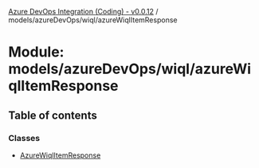 [Azure DevOps Integration (Coding) - v0.0.12](../README.md) / models/azureDevOps/wiql/azureWiqlItemResponse

# Module: models/azureDevOps/wiql/azureWiqlItemResponse

## Table of contents

### Classes

- [AzureWiqlItemResponse](../classes/models_azureDevOps_wiql_azureWiqlItemResponse.AzureWiqlItemResponse.md)
